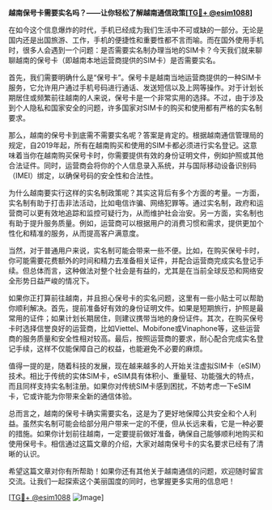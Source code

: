 **越南保号卡需要实名吗？——让你轻松了解越南通信政策[[TG💪+ @esim1088](https://t.me/s/esim1088)]**

在如今这个信息爆炸的时代，手机已经成为我们生活中不可或缺的一部分。无论是国内还是出国旅游、工作，手机的便捷性和重要性都不言而喻。而在国外使用手机时，很多人会遇到一个问题：是否需要实名制办理当地的SIM卡？今天我们就来聊聊越南的保号卡（即越南本地运营商提供的SIM卡）是否需要实名。

首先，我们需要明确什么是“保号卡”。保号卡是越南当地运营商提供的一种SIM卡服务，它允许用户通过手机号码进行通话、发送短信以及上网等操作。对于计划长期居住或频繁前往越南的人来说，保号卡是一个非常实用的选择。不过，由于涉及到个人隐私和国家安全的问题，许多国家对SIM卡的购买和使用都有严格的实名制要求。

那么，越南的保号卡到底需不需要实名呢？答案是肯定的。根据越南通信管理局的规定，自2019年起，所有在越南购买和使用的SIM卡都必须进行实名登记。这意味着当你在越南购买保号卡时，你需要提供有效的身份证明文件，例如护照或其他合法证件。同时，运营商会将你的个人信息录入系统，并与国际移动设备识别码（IMEI）绑定，以确保号码的安全性和合法性。

为什么越南要实行这样的实名制政策呢？其实这背后有多个方面的考量。一方面，实名制有助于打击非法活动，比如电信诈骗、网络犯罪等。通过实名制，政府和运营商可以更有效地追踪和监控可疑行为，从而维护社会治安。另一方面，实名制也有助于提升服务质量。例如，运营商可以根据用户的消费习惯和需求，提供更加个性化和精准的服务，从而提高客户满意度。

当然，对于普通用户来说，实名制可能会带来一些不便。比如，在购买保号卡时，你可能需要花费额外的时间和精力去准备相关证件，并配合运营商完成实名登记手续。但总体而言，这种做法对整个社会是有益的，尤其是在当前全球反恐和网络安全形势日益严峻的情况下。

如果你正打算前往越南，并且担心保号卡的实名问题，这里有一些小贴士可以帮助你顺利解决。首先，提前准备好有效的身份证明文件。如果是短期旅行，护照是最常用的证件；如果计划长期居住，则建议携带当地的身份证件。其次，在购买保号卡时选择信誉良好的运营商，比如Viettel、Mobifone或Vinaphone等，这些运营商的服务质量和安全性相对较高。最后，按照运营商的要求，耐心配合完成实名登记手续，这样不仅能保障自己的权益，也能避免不必要的麻烦。

值得一提的是，随着科技的发展，现在越来越多的人开始关注虚拟SIM卡（eSIM）技术。相比于传统的实体SIM卡，eSIM具有体积小、重量轻、功能强大的特点，而且同样支持实名制注册。如果你对传统SIM卡感到困扰，不妨考虑一下eSIM卡，它或许能为你带来全新的通信体验。

总而言之，越南的保号卡确实需要实名，这是为了更好地保障公共安全和个人利益。虽然实名制可能会给部分用户带来一定的不便，但从长远来看，它是一种必要的措施。如果你计划前往越南，一定要提前做好准备，确保自己能够顺利地购买和使用保号卡。相信通过这篇文章的介绍，大家对越南保号卡的实名要求已经有了清晰的认识。

希望这篇文章对你有所帮助！如果你还有其他关于越南通信的问题，欢迎随时留言交流。让我们一起探索这个美丽国度的同时，也掌握更多实用的信息吧！

[[TG💪+ @esim1088](https://t.me/s/esim1088) ![Image](https://i.postimg.cc/4NQfJmqS/Snipaste-2025-05-13-00-14-12.png)]